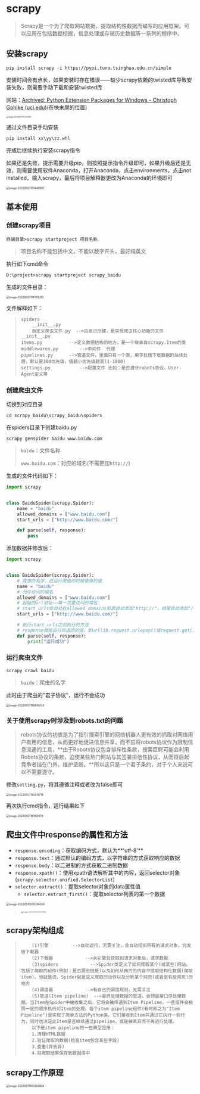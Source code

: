 # scrapy

> Scrapy是一个为了爬取网站数据，提取结构性数据而编写的应用框架。可以应用在包括数据挖掘，信息处理或存储历史数据等一系列的程序中。

## 安装scrapy

```
pip install scrapy -i https://pypi.tuna.tsinghua.edu.cn/simple
```

安装时间会有点长，如果安装时存在错误——缺少scrapy依赖的twisted库导致安装失败，则需要手动下载和安装twisted库

网站：[Archived: Python Extension Packages for Windows - Christoph Gohlke (uci.edu)](https://www.lfd.uci.edu/~gohlke/pythonlibs/#twisted)(在快末尾的位置)

<img src="img/12.scrapy/image-20230507172729435.png" alt="image-20230507172729435" style="zoom:33%;" />

通过文件目录手动安装

```
pip install xx\yy\zz.whl
```

完成后继续执行安装scrapy指令

如果还是失败，提示需要升级pip，则按照提示指令升级即可，如果升级后还是无效，则需要使用软件Anaconda，打开Anaconda，点击environments，点击not installed，输入scrapy，最后将项目解释器更改为Anaconda的环境即可

<img src="img/12.scrapy/image-20230507173449987.png" alt="image-20230507173449987" style="zoom:50%;" />

## 基本使用

### 创建scrapy项目

```
终端目录>scrapy startproject 项目名称
```

> 项目名称不能包括中文，不能以数字开头，最好纯英文

执行如下cmd命令

```
D:\project>scrapy startproject scrapy_baidu
```

生成的文件目录：

<img src="img/12.scrapy/image-20230507174705310.png" alt="image-20230507174705310" style="zoom:50%;" />

文件解释如下：

>     spiders
>         __init__.py
>         自定义爬虫文件.py  -->由自己创建，是实现爬虫核心功能的文件
>     __init__.py
>     items.py			-->定义数据结构的地方，是一个继承自scrapy.Item的类
>     middlewares.py		-->中间件	代理
>     pipelines.py		-->管道文件，里面只有一个类，用于处理下载数据的后续处理，默认是300优先级，值越小优先级越高(1-1000)
>     settings.py			-->配置文件	比如：是否遵守robots协议，User-Agent定义等

### 创建爬虫文件

切换到对应目录

```
cd scrapy_baidu\scrapy_baidu\spiders
```

在spiders目录下创建baidu.py

```
scrapy genspider baidu www.baidu.com
```

> `baidu`：文件名称
>
> `www.baidu.com`：对应的域名(不需要加`http://`)

生成的文件代码如下：

```python
import scrapy


class BaiduSpider(scrapy.Spider):
    name = "baidu"
    allowed_domains = ["www.baidu.com"]
    start_urls = ["http://www.baidu.com/"]

    def parse(self, response):
        pass

```

添加数据并修改后：

```python
import scrapy


class BaiduSpider(scrapy.Spider):
    # 爬虫的名字，在运行爬虫的时候使用的值
    name = "baidu"
    # 允许访问的域名
    allowed_domains = ["www.baidu.com"]
    # 起始的url地址——第一次要访问的域名
    # start_urls会自动在allowed_domains前面自动添加"http://"，结尾自动添加"/"
    start_urls = ["http://www.baidu.com/"]

    # 执行start_urls之后执行的方法
    # response就是运行后返回的值，即urllib.request.urlopen()或request.get()
    def parse(self, response):
        print("运行成功")

```

### 运行爬虫文件

```
scrapy crawl baidu
```

> `baidu`：爬虫的名字

此时由于爬虫的"君子协议"，运行不会成功

<img src="img/12.scrapy/image-20230507180646134.png" alt="image-20230507180646134" style="zoom:50%;" />

### 关于使用scrapy时涉及到robots.txt的问题

> robots协议的初衷是为了指引搜索引擎的网络机器人更有效的抓取对网络用户有用的信息，从而更好地促进信息共享，而不应将robots协议作为限制信息流通的工具，**由于Robots协议包含排斥性条款，搜索巨鳄可能会利用Robots协议的条款，迫使某些热门网站与其签署排他性协议，从而将后起竞争者挡在门外，维护垄断。**所以这只是一个君子条约，对于个人来说可以不需要遵守。

修改`setting.py`，将其遵循注释或者改为false即可

<img src="img/12.scrapy/image-20230507180819719.png" alt="image-20230507180819719" style="zoom:50%;" />

再次执行cmd指令，运行结果如下

<img src="img/12.scrapy/image-20230507181100978.png" alt="image-20230507181100978" style="zoom:50%;" />

## 爬虫文件中response的属性和方法

- `response.encoding`：获取编码方式，默认为**'utf-8'**
- `response.text`：通过默认的编码方式，以字符串的方式获取响应的数据
- `response.body`：以二进制的方式获取二进制数据
- `response.xpath()`：使用xpath语法解析其中的内容，返回selector对象(`scrapy.selector.unified.SelectorList`)
- `selector.extract()`：提取selector对象的data属性值
  - `selector.extract_first()`：提取selector列表的第一个数据


<img src="img/12.scrapy/image-20230510200356354.png" alt="image-20230510200356354" style="zoom: 50%;" />

> <img src="img/12.scrapy/image-20230510200449992.png" alt="image-20230510200449992" style="zoom:33%;" />

## scrapy架构组成

> ```
>     (1)引擎			-->自动运行，无需关注，会自动组织所有的请求对象，分发给下载器
>     (2)下载器			-->从引擎处获取到请求对象后，请求数据
>     (3)spiders			-->Spider类定义了如何爬取某个(或某些)网站。包括了爬取的动作(例如：是否跟进链接)以及如何从网页的内容中提取结构化数据(爬取item)。也就是说，Spider就是定义爬取的动作以及分析某个网页(或者是有些网页)的地方
>     (4)调度器			-->有自己的调度规则，无需关注
>     (5)管道(Item pipeline)	-->最终处理数据的管道，会预留接口供处理数据。当Item在Spider中被收集之后，它将会被传递到Item Pipeline，一些组件会按照一定的顺序执行对Item的处理。每个item pipeline组件(有时称之为"Item Pipeline")是实现了简单方法的Python类。它们接收到Item并通过它执行一些行为，同时也决定此Item是否继续通过pipeline，或是被丢弃而不再进行处理。
>     以下是item pipeline的一些典型应用：
>     1.清理HTML数据
>     2.验证爬取的数据(检查item包含某些字段)
>     3.查重(并丢弃)
>     4.将爬取结果保存到数据库中
> ```

## scrapy工作原理

<img src="img/12.scrapy/image-20230517100320804.png" alt="image-20230517100320804" style="zoom:50%;" />
